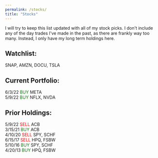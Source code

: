 ```yaml
---
permalink: /stocks/
title: "Stocks"
---
```


I will try to keep this list updated with all of my stock picks. I don't include any of the day trades I've made in the past, as there are frankly way too many. Instead, I only have my long term holdings here.

## Watchlist:

SNAP, AMZN, DOCU, TSLA

## Current Portfolio: 

6/3/22 <span style="color:green">BUY</span> META\
5/9/22 <span style="color:green">BUY</span> NFLX, NVDA

## Prior Holdings:

5/9/22 <span style="color:red">SELL</span> ACB\
3/15/21 <span style="color:green">BUY</span> ACB\
4/10/20 <span style="color:red">SELL</span> SPY, SCHF\
6/15/17 <span style="color:red">SELL</span> HPQ, FSBW\
5/10/16 <span style="color:green">BUY</span> SPY, SCHF\
4/20/13 <span style="color:green">BUY</span> HPQ, FSBW
